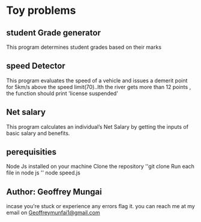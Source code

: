 # Toy problems
## student Grade generator
This program determines student grades based on their marks

## speed Detector 
This program evaluates the speed of a vehicle and issues a demerit point for 5km/s above the speed limit(70)..Ith the river gets more than 12 points , the function should print 'license suspended'

## Net salary
This program calculates an individual’s Net Salary by getting the inputs of basic salary and benefits.

## perequisities
Node Js installed on your machine
Clone the repository ''git clone <ssh code>
Run each file in node js '' node speed.js

## Author: Geoffrey Mungai
incase you're stuck or experience any errors flag it.
you can reach me at my email on Geoffreymunfai1@gmail.com
